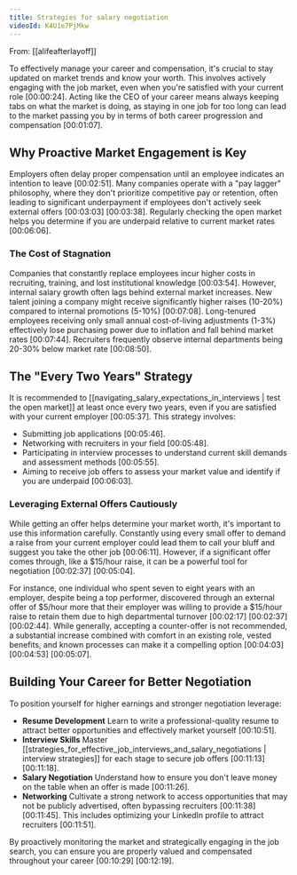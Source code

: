 ```yaml
---
title: Strategies for salary negotiation
videoId: K4U1e7PjMkw
---
```


From: [[alifeafterlayoff]] <br/> 

To effectively manage your career and compensation, it's crucial to stay updated on market trends and know your worth. This involves actively engaging with the job market, even when you're satisfied with your current role <a class="yt-timestamp" data-t="00:00:24">[00:00:24]</a>. Acting like the CEO of your career means always keeping tabs on what the market is doing, as staying in one job for too long can lead to the market passing you by in terms of both career progression and compensation <a class="yt-timestamp" data-t="00:01:07">[00:01:07]</a>.

## Why Proactive Market Engagement is Key

Employers often delay proper compensation until an employee indicates an intention to leave <a class="yt-timestamp" data-t="00:02:51">[00:02:51]</a>. Many companies operate with a "pay lagger" philosophy, where they don't prioritize competitive pay or retention, often leading to significant underpayment if employees don't actively seek external offers <a class="yt-timestamp" data-t="00:03:03">[00:03:03]</a> <a class="yt-timestamp" data-t="00:03:38">[00:03:38]</a>. Regularly checking the open market helps you determine if you are underpaid relative to current market rates <a class="yt-timestamp" data-t="00:06:06">[00:06:06]</a>.

### The Cost of Stagnation

Companies that constantly replace employees incur higher costs in recruiting, training, and lost institutional knowledge <a class="yt-timestamp" data-t="00:03:54">[00:03:54]</a>. However, internal salary growth often lags behind external market increases. New talent joining a company might receive significantly higher raises (10-20%) compared to internal promotions (5-10%) <a class="yt-timestamp" data-t="00:07:08">[00:07:08]</a>. Long-tenured employees receiving only small annual cost-of-living adjustments (1-3%) effectively lose purchasing power due to inflation and fall behind market rates <a class="yt-timestamp" data-t="00:07:44">[00:07:44]</a>. Recruiters frequently observe internal departments being 20-30% below market rate <a class="yt-timestamp" data-t="00:08:50">[00:08:50]</a>.

## The "Every Two Years" Strategy

It is recommended to [[navigating_salary_expectations_in_interviews | test the open market]] at least once every two years, even if you are satisfied with your current employer <a class="yt-timestamp" data-t="00:05:37">[00:05:37]</a>. This strategy involves:
*   Submitting job applications <a class="yt-timestamp" data-t="00:05:46">[00:05:46]</a>.
*   Networking with recruiters in your field <a class="yt-timestamp" data-t="00:05:48">[00:05:48]</a>.
*   Participating in interview processes to understand current skill demands and assessment methods <a class="yt-timestamp" data-t="00:05:55">[00:05:55]</a>.
*   Aiming to receive job offers to assess your market value and identify if you are underpaid <a class="yt-timestamp" data-t="00:06:03">[00:06:03]</a>.

### Leveraging External Offers Cautiously

While getting an offer helps determine your market worth, it's important to use this information carefully. Constantly using every small offer to demand a raise from your current employer could lead them to call your bluff and suggest you take the other job <a class="yt-timestamp" data-t="00:06:11">[00:06:11]</a>. However, if a significant offer comes through, like a $15/hour raise, it can be a powerful tool for negotiation <a class="yt-timestamp" data-t="00:02:37">[00:02:37]</a> <a class="yt-timestamp" data-t="00:05:04">[00:05:04]</a>.

For instance, one individual who spent seven to eight years with an employer, despite being a top performer, discovered through an external offer of $5/hour more that their employer was willing to provide a $15/hour raise to retain them due to high departmental turnover <a class="yt-timestamp" data-t="00:02:17">[00:02:17]</a> <a class="yt-timestamp" data-t="00:02:37">[00:02:37]</a> <a class="yt-timestamp" data-t="00:02:44">[00:02:44]</a>. While generally, accepting a counter-offer is not recommended, a substantial increase combined with comfort in an existing role, vested benefits, and known processes can make it a compelling option <a class="yt-timestamp" data-t="00:04:03">[00:04:03]</a> <a class="yt-timestamp" data-t="00:04:53">[00:04:53]</a> <a class="yt-timestamp" data-t="00:05:07">[00:05:07]</a>.

## Building Your Career for Better Negotiation

To position yourself for higher earnings and stronger negotiation leverage:
*   **Resume Development** Learn to write a professional-quality resume to attract better opportunities and effectively market yourself <a class="yt-timestamp" data-t="00:10:51">[00:10:51]</a>.
*   **Interview Skills** Master [[strategies_for_effective_job_interviews_and_salary_negotiations | interview strategies]] for each stage to secure job offers <a class="yt-timestamp" data-t="00:11:13">[00:11:13]</a> <a class="yt-timestamp" data-t="00:11:18">[00:11:18]</a>.
*   **Salary Negotiation** Understand how to ensure you don't leave money on the table when an offer is made <a class="yt-timestamp" data-t="00:11:26">[00:11:26]</a>.
*   **Networking** Cultivate a strong network to access opportunities that may not be publicly advertised, often bypassing recruiters <a class="yt-timestamp" data-t="00:11:38">[00:11:38]</a> <a class="yt-timestamp" data-t="00:11:45">[00:11:45]</a>. This includes optimizing your LinkedIn profile to attract recruiters <a class="yt-timestamp" data-t="00:11:51">[00:11:51]</a>.

By proactively monitoring the market and strategically engaging in the job search, you can ensure you are properly valued and compensated throughout your career <a class="yt-timestamp" data-t="00:10:29">[00:10:29]</a> <a class="yt-timestamp" data-t="00:12:19">[00:12:19]</a>.